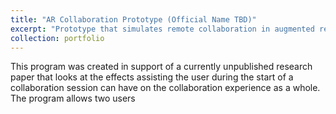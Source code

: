 ```yaml
---
title: "AR Collaboration Prototype (Official Name TBD)"
excerpt: "Prototype that simulates remote collaboration in augmented reality using shared whiteboards<br/><img src='/images/500x300.png'>"
collection: portfolio
---
```


This program was created in support of a currently unpublished research paper that looks at the effects assisting the user during the start of a collaboration session can have on the collaboration experience as a whole. The program allows two users 
